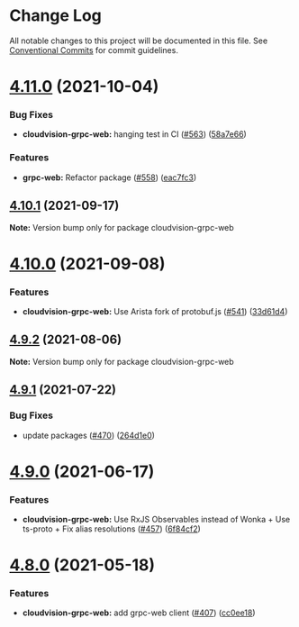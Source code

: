 # Change Log

All notable changes to this project will be documented in this file.
See [Conventional Commits](https://conventionalcommits.org) for commit guidelines.

# [4.11.0](https://github.com/aristanetworks/cloudvision/compare/v4.10.1...v4.11.0) (2021-10-04)


### Bug Fixes

* **cloudvision-grpc-web:** hanging test in CI ([#563](https://github.com/aristanetworks/cloudvision/issues/563)) ([58a7e66](https://github.com/aristanetworks/cloudvision/commit/58a7e66af159defbec473dfe7ec7b88e262cb308))


### Features

* **grpc-web:** Refactor package ([#558](https://github.com/aristanetworks/cloudvision/issues/558)) ([eac7fc3](https://github.com/aristanetworks/cloudvision/commit/eac7fc31b8bd6a926090e30e92e555289a377a41))





## [4.10.1](https://github.com/aristanetworks/cloudvision/compare/v4.10.0...v4.10.1) (2021-09-17)

**Note:** Version bump only for package cloudvision-grpc-web





# [4.10.0](https://github.com/aristanetworks/cloudvision/compare/v4.9.2...v4.10.0) (2021-09-08)


### Features

* **cloudvision-grpc-web:** Use Arista fork of protobuf.js ([#541](https://github.com/aristanetworks/cloudvision/issues/541)) ([33d61d4](https://github.com/aristanetworks/cloudvision/commit/33d61d47fb5f7d9a85b829f027391e5b73fb2776))





## [4.9.2](https://github.com/aristanetworks/cloudvision/compare/v4.9.1...v4.9.2) (2021-08-06)

**Note:** Version bump only for package cloudvision-grpc-web





## [4.9.1](https://github.com/aristanetworks/cloudvision/compare/v4.9.0...v4.9.1) (2021-07-22)


### Bug Fixes

* update packages ([#470](https://github.com/aristanetworks/cloudvision/issues/470)) ([264d1e0](https://github.com/aristanetworks/cloudvision/commit/264d1e04045ec9ae2efeaf1ff87cf4b9339626c5))





# [4.9.0](https://github.com/aristanetworks/cloudvision/compare/v4.8.0...v4.9.0) (2021-06-17)


### Features

* **cloudvision-grpc-web:** Use RxJS Observables instead of Wonka + Use ts-proto + Fix alias resolutions ([#457](https://github.com/aristanetworks/cloudvision/issues/457)) ([6f84cf2](https://github.com/aristanetworks/cloudvision/commit/6f84cf2cfe9ef9da6df677bed9ef121feac6fd4f))





# [4.8.0](https://github.com/aristanetworks/cloudvision/compare/v4.7.0...v4.8.0) (2021-05-18)


### Features

* **cloudvision-grpc-web:** add grpc-web client ([#407](https://github.com/aristanetworks/cloudvision/issues/407)) ([cc0ee18](https://github.com/aristanetworks/cloudvision/commit/cc0ee180b6d2371e807622fcd85dd81ee4440313))
